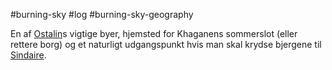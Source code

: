 #burning-sky #log #burning-sky-geography

En af [Ostalin](Ostalin.md)s vigtige byer, hjemsted for Khaganens sommerslot (eller rettere borg) og et naturligt udgangspunkt hvis man skal krydse bjergene til [Sindaire](Sindaire.md).
